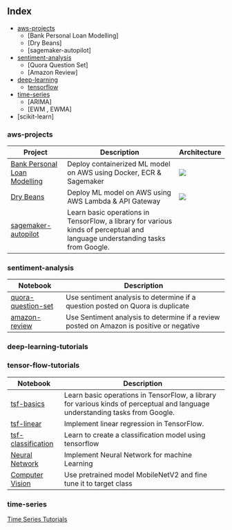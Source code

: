 ## Index


* [aws-projects](#aws-projects)
    * [Bank Personal Loan Modelling]
    * [Dry Beans]
    * [sagemaker-autopilot]
* [sentiment-analysis](#sentiment-analysis)
    * [Quora Question Set]
    * [Amazon Review]
* [deep-learning](#deep-learning-tutorials)
    * [tensorflow](#tensor-flow-tutorials)
* [time-series](#time-series)
    * [ARIMA]
    * [EWM , EWMA]
* [scikit-learn]

### aws-projects
| Project | Description | Architecture |
|--------------------------------------------------------------------------------------------------------------|---------------------------------------------------------------------------------------------------------------------|----------------------------------------------|
| [Bank Personal Loan Modelling](https://github.com/shaikh96arshad/AWS-Projects/tree/main/Bank%20Personal%20Loan%20Modelling) | Deploy containerized ML model on AWS using Docker, ECR & Sagemaker |<img src = "https://github.com/shaikh96arshad/AWS-Projects/blob/main/Bank%20Personal%20Loan%20Modelling/images/pipeline_img.png">|
| [Dry Beans](https://github.com/shaikh96arshad/AWS-Projects/tree/main/Dry%20Beans) | Deploy ML model on AWS using AWS Lambda & API Gateway |<img src = "https://github.com/shaikh96arshad/AWS-Projects/blob/main/Dry%20Beans/images/Architecture.png">|
| [sagemaker-autopilot](https://github.com/shaikh96arshad/AWS-Projects/tree/main/AWS%20Sagemaker%20autopilot) | Learn basic operations in TensorFlow, a library for various kinds of perceptual and language understanding tasks from Google. |

### sentiment-analysis

| Notebook | Description |
|--------------------------------------------------------------------------------------------------------------|-------------------------------------------------------------------------------------------------------------------------------------------------------------------|
| [quora-question-set](https://github.com/shaikh96arshad/sentiment-analysis/blob/main/Amazon%20Fine%20Food%20Review/1.Amazon%20Fine%20Food%20Reviews.ipynb) | Use sentiment analysis to determine if a question posted on Quora is duplicate |
| [amazon-review](https://github.com/shaikh96arshad/sentiment-analysis/tree/main/Amazon%20Fine%20Food%20Review) | Use Sentiment analysis to determine if a review posted on Amazon is positive or negative |

### deep-learning-tutorials
### tensor-flow-tutorials
| Notebook | Description |
|--------------------------------------------------------------------------------------------------------------|-------------------------------------------------------------------------------------------------------------------------------------------------------------------|
| [tsf-basics](https://github.com/shaikh96arshad/deep-learning/blob/main/tensor-flow/tf-basics.ipynb) | Learn basic operations in TensorFlow, a library for various kinds of perceptual and language understanding tasks from Google. |
| [tsf-linear](https://github.com/shaikh96arshad/deep-learning/blob/main/tensor-flow/tf-linearRegression.ipynb) | Implement linear regression in TensorFlow. |
| [tsf-classification](https://github.com/shaikh96arshad/deep-learning/blob/main/tensor-flow/tf-Classification.ipynb) | Learn to create a classification model using tensorflow |
| [Neural Network](https://github.com/shaikh96arshad/deep-learning/blob/main/tensor-flow/Neural%20Network.ipynb) | Implement Neural Network for machine Learning |
| [Computer Vision](https://github.com/shaikh96arshad/deep-learning/blob/main/tensor-flow/Computer%20Vision.ipynb) | Use pretrained model MobileNetV2 and fine tune it to target class |

### time-series
[Time Series Tutorials](https://github.com/shaikh96arshad/time-series)
